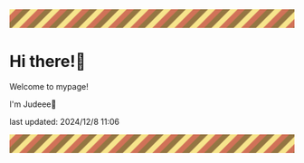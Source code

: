 <!-- Header image -->
<img src="./pokemon/pokemon_4.png" width="1000">

# Hi there!👋

Welcome to mypage!

I'm Judeee🐷

last updated: 2024/12/8 11:06

<!-- Footer image -->
<img src="./pokemon/pokemon_4.png" width="1000">
